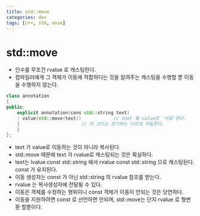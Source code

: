 ```yaml
---
title: std::move
categories: dev
tags: [c++, std, move]
---
```


# std::move
 - 인수를 무조건 rvalue 로 캐스팅한다.
 - 컴파일러에게 그 객체가 이동에 적합하다는 것을 알려주는 캐스팅을 수행할 뿐 이동을 수행하지 않는다.
 
```c++
class annotation
{
public:
	explicit annotation(cons std::string text)
	: value(std::move(text))			// text 를 value로 '이동'한다.
	{						// 이 코드는 보기와는 다르게 작동한다.
	}
};
```

 - text 가 value로 이동하는 것이 아니라 복사된다. 
 - std::move 때문에 text 가 rvalue로 캐스팅되는 것은 확실하다.
 - text는 lvalue const std::string 에서 rvalue const std::string 으로 캐스팅된다. const 가 유지된다.
 - 이동 생성자는 const 가 아닌 std::string 의 rvalue 참조를 받는다.
 - rvalue 는 복사생성자에 전달될 수 있다.
 - 이동은 객체를 수정하는 행위이니 const 객체가 이동이 안되는 것은 당연하다.
 - 이동을 지원하려면 const 로 선언하면 안되며, std::move는 단지 rvalue 로 형변환 할뿐이다.

